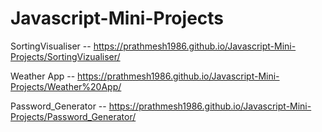 # Javascript-Mini-Projects
SortingVisualiser -- https://prathmesh1986.github.io/Javascript-Mini-Projects/SortingVizualiser/ 

Weather App -- https://prathmesh1986.github.io/Javascript-Mini-Projects/Weather%20App/ 

Password_Generator -- https://prathmesh1986.github.io/Javascript-Mini-Projects/Password_Generator/ 
